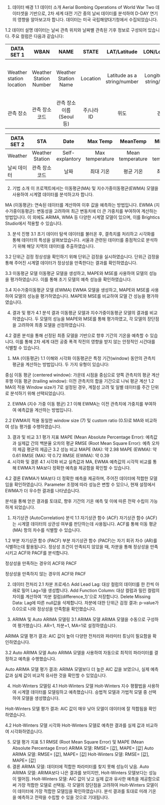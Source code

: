 1. 데이터 배경
1.1 데이터 소개
Aerial Bombing Operations of World War Two 데이터셋을 기반으로, 2차 세계 대전 기간 중의 날씨 데이터를 분석하여 D-DAY 연기의 영향을 알아보고자 합니다. 데이터는 미국 국립해양대기청에서 수집되었습니다.

1.2 데이터 설명
데이터는 날씨 관측 위치와 날짜별 관측된 기후 정보로 구성되어 있습니다. 주요 컬럼은 다음과 같습니다:

|DATA SET 1|WBAN|NAME|STATE|LAT/Latitude|LON/Longitude|ELEV|
|------|:-----:|:-----:|:----:|:----:|:----:|:----:|
|Weather station location|Weather Station Number|Weather Station Name|Location|Latitude as a string/number|Longitude as a string/number|Note that an elevation of 9999 means unknown|
|관측 장소|관측 장소 코드|관측 장소 이름 (Seoul 등)|주/나라 ID|위도|경도|고도|

|DATA SET 2|STA|Date|Max Temp|MeanTemp|Min Temp|
|------|:-----:|:-----:|:----:|:----:|:----:|
|Weather|Weather Station| Self-explantory|Max temperature|Mean temperature|Min temperature |
|날씨 데이터|관측 장소 코드|날짜|최대 기온|평균 기온|최소 기온|

2. 기법 소개
이 프로젝트에서는 이동평균(MA) 및 지수가중이동평균(EWMA) 모델을 사용하여 시계열 데이터를 분석하고자 합니다.

MA (이동평균): 연속된 데이터를 계산하여 이후 값을 예측하는 방법입니다.
EWMA (지수가중이동평균): 변동성을 고려하여 최근 변동치에 더 큰 가중치를 부여하여 계산하는 방법입니다.
이 외에도 ARIMA, WMA 등 다양한 시계열 모델이 있으며, 이를 Brightics Studio에서 적용할 수 있습니다.

3. 분석 진행
3.1 초기 데이터 탐색
데이터를 불러온 후, 결측치를 처리하고 시각화를 통해 데이터의 특성을 살펴보았습니다. 서울과 관련된 데이터를 중점적으로 분석하기 위해 해당 지역의 데이터를 추출하였습니다.

3.2 단위근 검정
정상성을 확인하기 위해 단위근 검정을 실시하였습니다. 단위근 검정을 통해 주어진 시계열 데이터가 정상성을 만족한다는 결과를 확인하였습니다.

3.3 이동평균 모델
이동평균 모델을 생성하고, MAPE와 MSE를 사용하여 모델의 성능을 평가하였습니다. 이를 통해 초기 모델의 예측 성능을 확인하였습니다.

3.4 지수가중이동평균 모델 (EWMA)
EWMA 모델을 생성하고, MAPE와 MSE를 사용하여 모델의 성능을 평가하였습니다. MAPE와 MSE를 비교하여 모델 간 성능을 평가하였습니다.

4. 결과 및 평가
4.1 분석 결과
이동평균 모델과 지수가중이동평균 모델의 결과를 비교하였습니다. 두 모델의 성능을 MAPE와 MSE를 통해 평가하였고, 각 모델의 장단점을 고려하여 최종 모델을 선정하였습니다.

4.2 결론
분석을 통해 선정된 최종 모델을 기반으로 향후 기간의 기온을 예측할 수 있습니다. 이를 통해 2차 세계 대전 공중 폭격 작전의 영향을 받지 않는 안정적인 시간대를 식별할 수 있습니다.

1. MA (이동평균)
1.1 이해와 시각화
이동평균은 특정 기간(window) 동안의 관측치 평균을 계산하는 방법입니다. 두 가지 유형이 있습니다:

중심 이동 평균 (centered window): 가운데 시점을 중심으로 양쪽 관측치의 평균 계산
후행 이동 평균 (trailing window): 이전 관측치의 합을 기간으로 나눠 평균 계산
1.2 MA의 적용
Window size가 7로 설정된 경우, 계절성 고려 및 일별 데이터를 주간 단위로 분석하기 위해 선택되었습니다.

2. EWMA (지수 가중 이동 평균)
2.1 이해
EWMA는 이전 관측치에 가중치를 부여하여 예측값을 계산하는 방법입니다.

2.2 EWMA의 적용
동일한 window size (7) 및 custom ratio (0.5)로 MA와 비교하여 성능 평가를 수행하였습니다.

3. 결과 및 비교
3.1 평가 지표
MAPE (Mean Absolute Percentage Error): 예측값과 실제값 간의 백분율 오차의 평균
RMSE (Root Mean Square Error): 예측 오차의 제곱 평균의 제곱근
3.2 성능 비교
MAPE (MA): 약 2.98
MAPE (EWMA): 약 0.61
RMSE (MA): 약 0.72
RMSE (EWMA): 약 0.39
4. 시각화 및 결론
4.1 시각화 비교
실측값과 MA, EWMA 예측값의 시각적 비교를 통해 EWMA가 MA보다 정확한 예측을 제공함을 확인할 수 있습니다.

4.2 결론
EWMA가 MA보다 더 정확한 예측을 제공하며, 주어진 데이터에 적합한 모델임을 확인하였습니다. Parameter 조정에 따라 성능은 변할 수 있으나, 현재 설정에서 EWMA가 더 우수한 결과를 나타냈습니다.

분석을 통해 얻은 결과를 토대로, 향후 기간의 기온 예측 및 이에 따른 전략 수립이 가능하게 되었습니다.

1. 자기상관 (AutoCorrelation) 분석
1.1 자기상관 함수 (ACF)
자기상관 함수 (ACF)는 시계열 데이터의 상관성 여부를 판단하는데 사용됩니다. ACF를 통해 이동 평균(MA) 항의 차수를 식별할 수 있습니다.

1.2 부분 자기상관 함수 (PACF)
부분 자기상관 함수 (PACF)는 자기 회귀 차수 (AR)를 식별하는데 활용됩니다. 정상성 조건이 만족되지 않았을 때, 차분을 통해 정상성을 만족시키고 ACF와 PACF를 분석합니다.

정상성을 만족하는 경우의 ACF와 PACF

정상성을 만족하지 않는 경우의 ACF와 PACF

2. 데이터 전처리
2.1 차분 프로세스
Add Lead Lag: 대상 컬럼의 데이터를 한 칸씩 아래로 밀어 Lag=1을 생성합니다.
Add Function Column: 대상 컬럼과 밀린 컬럼의 차이를 계산하여 '차분 컬럼(difference_1)'으로 저장합니다.
Delete Missing Data: Lag에 따른 null값을 삭제합니다.
차분에 대한 단위근 검정 결과:
p-value가 0.0으로 나와 정상성을 만족함을 확인했습니다.

3. ARIMA 및 Auto ARIMA 모델링
3.1 ARIMA 모델
ARIMA 모델을 수동으로 구성하여 평가했습니다. AR=1, 차분=1, MA=1로 설정하였습니다.

ARIMA 모델 평가 결과:
AIC 값이 높아 다양한 전처리와 파라미터 튜닝이 필요함을 확인하였습니다.

3.2 Auto ARIMA 모델
Auto ARIMA 모델을 사용하여 자동으로 최적의 파라미터를 결정하고 예측을 수행했습니다.

Auto ARIMA 모델 평가 결과:
ARIMA 모델보다 더 높은 AIC 값을 보였으나, 실제 예측값과 실제 값이 비교적 유사한 것을 확인할 수 있었습니다.

4. Holt-Winters 모델링
4.1 Holt-Winters 모델
Holt-Winters 지수 평활법을 사용하여 시계열 데이터를 모델링하고 예측했습니다. 승법적 모델과 가법적 모델 중 선택하여 모델을 생성했습니다.

Holt-Winters 모델 평가 결과:
AIC 값이 매우 낮아 모델이 데이터에 잘 적합됨을 확인하였습니다.

4.2 Holt-Winters 모델 시각화
Holt-Winters 모델로 예측한 결과를 실제 값과 비교하여 시각화하였습니다.

5. 모델 평가 지표
5.1 RMSE (Root Mean Square Error) 및 MAPE (Mean Absolute Percentage Error)
ARIMA 모델: RMSE= [값], MAPE= [값]
Auto ARIMA 모델: RMSE= [값], MAPE= [값]
Holt-Winters 모델: RMSE= [값], MAPE= [값]
6. 결론
ARIMA 모델: 데이터에 적합한 파라미터를 찾지 못해 성능이 낮음.
Auto ARIMA 모델: ARIMA보다 나은 결과를 보이지만, Holt-Winters 모델보다는 성능이 떨어짐.
Holt-Winters 모델: AIC 값이 낮고 실제 값과 유사한 예측을 제공함으로써 가장 적합한 모델로 선택됨.
각 모델의 장단점을 고려하여 Holt-Winters 모델이 이 데이터에 가장 적합한 모델임을 확인하였습니다. 분석 결과를 토대로 미래 기온을 예측하고 전략을 수립할 수 있을 것으로 기대됩니다.
